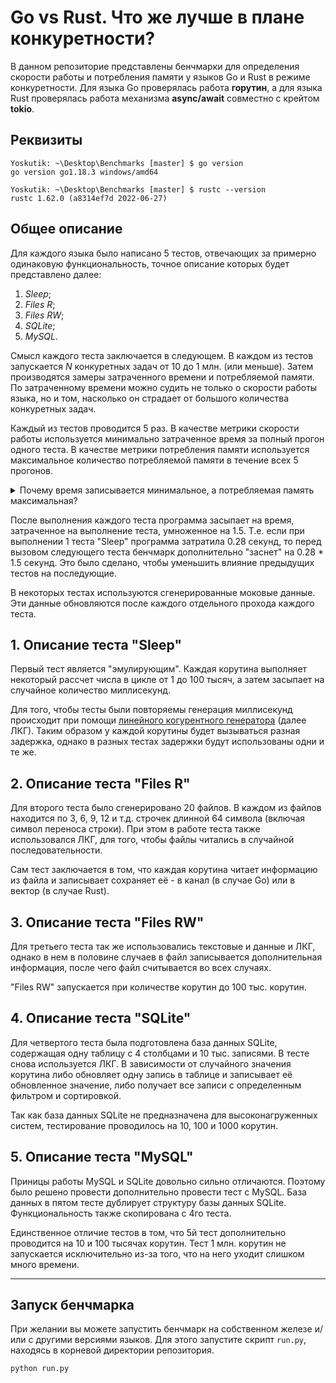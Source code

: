 # Go vs Rust. Что же лучше в плане конкуретности?

В данном репозиторие представлены бенчмарки для определения скорости работы и
потребления памяти у языков Go и Rust в режиме конкуретности. Для языка Go
проверялась работа **горутин**, а для языка Rust проверялась работа механизма
**async/await** совместно с крейтом **tokio**.


## Реквизиты
 
```
Yoskutik: ~\Desktop\Benchmarks [master] $ go version
go version go1.18.3 windows/amd64

Yoskutik: ~\Desktop\Benchmarks [master] $ rustc --version
rustc 1.62.0 (a8314ef7d 2022-06-27)
```


## Общее описание

Для каждого языка было написано 5 тестов, отвечающих за примерно одинаковую
функциональность, точное описание которых будет представлено далее:
  1. *Sleep*;
  2. *Files R*;
  3. *Files RW*;
  4. *SQLite*;
  5. *MySQL*.

Смысл каждого теста заключается в следующем. В каждом из тестов запускается
*N* конкуретных задач от 10 до 1 млн. (или меньше). Затем производятся замеры
затраченного времени и потребляемой памяти. По затраченному времени можно
судить не только о скорости работы языка, но и том, насколько он страдает
от большого количества конкуретных задач.

Каждый из тестов проводится 5 раз. В качестве метрики скорости работы
используется минимально затраченное время за полный прогон одного теста. В
качестве метрики потребления памяти используется максимальное количество
потребляемой памяти в течение всех 5 прогонов.

<details>
  <summary>
    Почему время записывается минимальное, а потребляемая память максимальная?
  </summary>
  
  Написанные тесты не являются "чистыми", так как запускались на машине, на
  которой помимо тестов работали дополнительные программы - например,
  служебные демоны Windows, драйвер NVIDIA т.п. Если считать, что в тестах
  выполняется идентичная функциональность, то время выполнения будет тогда
  минимальным, когда в системе будет наименьшее влияние от других процессов.
  
  Замеры же памяти проводились напрямую, считывая потребление у запускаемого
  процесса и всех его дочерних процессов. На потребление памяти не должно
  оказывать влияние наличие работающих других программ. Максимальное же
  количество берется исключительно на случай, если в каком-то из тестов
  памяти будет потребляться больше, чем в других.
  
  Однако, не стоит ставить крест на данном бенчмарке из-за того, что тесты
  не являются чистыми. 
</details>

После выполнения каждого теста программа засыпает на время, затраченное на
выполнение теста, умноженное на 1.5. Т.е. если при выполнении 1 теста "Sleep"
программа затратила 0.28 секунд, то перед вызовом следующего теста бенчмарк
дополнительно "заснет" на 0.28 * 1.5 секунд. Это было сделано, чтобы уменьшить
влияние предыдущих тестов на последующие.

В некоторых тестах используются сгенерированные моковые данные. Эти данные
обновляются после каждого отдельного прохода каждого теста.


## 1. Описание теста "Sleep"

Первый тест является "эмулирующим". Каждая корутина выполняет некоторый
рассчет числа в цикле от 1 до 100 тысяч, а затем засыпает на случайное
количество миллисекунд.

Для того, чтобы тесты были повторяемы генерация миллисекунд происходит
при помощи [линейного когурентного генератора](https://wiki) (далее ЛКГ).
Таким образом у каждой корутины будет вызываться разная задержка, однако в
разных тестах задержки будут использованы одни и те же.


## 2. Описание теста "Files R"

Для второго теста было сгенерировано 20 файлов. В каждом из файлов находится
по 3, 6, 9, 12 и т.д. строчек длинной 64 символа (включая символ переноса
строки). При этом в работе теста также использовался ЛКГ, для того, чтобы
файлы читались в случайной последовательности.

Сам тест заключается в том, что каждая корутина читает информацию из файла
и записывает сохраняет её - в канал (в случае Go) или в вектор (в случае Rust).


## 3. Описание теста "Files RW"

Для третьего теста так же использовались текстовые и данные и ЛКГ, однако в
нем в половине случаев в файл записывается дополнительная информация, после чего
файл считывается во всех случаях.

"Files RW" запускается при количестве корутин до 100 тыс. корутин.


## 4. Описание теста "SQLite"

Для четвертого теста была подготовлена база данных SQLite, содержащая одну таблицу
с 4 столбцами и 10 тыс. записями. В тесте снова используется ЛКГ. В зависимости
от случайного значения корутина либо обновляет одну запись в таблице и записывает
её обновленное значение, либо получает все записи с определенным фильтром и
сортировкой.

Так как база данных SQLite не предназначена для высоконагруженных систем,
тестирование проводилось на 10, 100 и 1000 корутин.


## 5. Описание теста "MySQL"

Приницы работы MySQL и SQLite довольно сильно отличаются. Поэтому было решено
провести дополнительно провести тест с MySQL. База данных в пятом тесте дублирует
структуру базы данных SQLite. Функциональность также скопирована с 4го теста.

Единственное отличие тестов в том, что 5й тест дополнительно проводится на 10 и 100
тысячах корутин. Тест 1 млн. корутин не запускается исключительно из-за того, что
на него уходит слишком много времени.


---


## Запуск бенчмарка

При желании вы можете запустить бенчмарк на собственном железе и/или с другими
версиями языков. Для этого запустите скрипт `run.py`, находясь в корневой
директории репозитория.

```
python run.py
```
